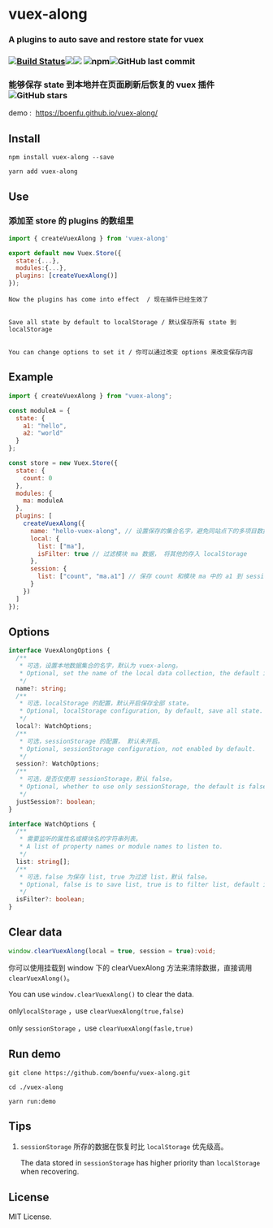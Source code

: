 # vuex-along

### A plugins to auto save and restore state for vuex

### [![Build Status](https://travis-ci.org/boenfu/vuex-along.svg?branch=master)](https://travis-ci.org/boenfu/vuex-along)![](https://img.shields.io/npm/v/vuex-along.svg)![](https://img.shields.io/npm/l/vuex-along.svg) ![npm](https://img.shields.io/npm/dm/vuex-along.svg)![GitHub last commit](https://img.shields.io/github/last-commit/boenfu/vuex-along.svg)

### 能够保存 state 到本地并在页面刷新后恢复的 vuex 插件  ![GitHub stars](https://img.shields.io/github/stars/boenfu/vuex-along.svg?style=social)

demo :  https://boenfu.github.io/vuex-along/

## Install

```shell
npm install vuex-along --save

yarn add vuex-along
```

## Use

### 添加至 store 的 plugins 的数组里

```javascript
import { createVuexAlong } from 'vuex-along'

export default new Vuex.Store({
  state:{...},
  modules:{...},
  plugins: [createVuexAlong()]
});
```

    Now the plugins has come into effect  / 现在插件已经生效了


    Save all state by default to localStorage / 默认保存所有 state 到 localStorage


    You can change options to set it / 你可以通过改变 options 来改变保存内容

## Example

```javascript
import { createVuexAlong } from "vuex-along";

const moduleA = {
  state: {
    a1: "hello",
    a2: "world"
  }
};

const store = new Vuex.Store({
  state: {
    count: 0
  },
  modules: {
    ma: moduleA
  },
  plugins: [
    createVuexAlong({
      name: "hello-vuex-along", // 设置保存的集合名字，避免同站点下的多项目数据冲突
      local: {
        list: ["ma"],
        isFilter: true // 过滤模块 ma 数据， 将其他的存入 localStorage
      },
      session: {
        list: ["count", "ma.a1"] // 保存 count 和模块 ma 中的 a1 到 sessionStorage
      }
    })
  ]
});

```

## Options

```typescript
interface VuexAlongOptions {
  /**
   * 可选，设置本地数据集合的名字，默认为 vuex-along。
   * Optional, set the name of the local data collection, the default is vuex-along.
   */
  name?: string;
  /**
   * 可选，localStorage 的配置，默认开启保存全部 state。
   * Optional, localStorage configuration, by default, save all state.
   */
  local?: WatchOptions;
  /**
   * 可选，sessionStorage 的配置， 默认未开启。
   * Optional, sessionStorage configuration, not enabled by default.
   */
  session?: WatchOptions;
  /**
   * 可选，是否仅使用 sessionStorage，默认 false。
   * Optional, whether to use only sessionStorage, the default is false.
   */
  justSession?: boolean;
}

interface WatchOptions {
  /**
   * 需要监听的属性名或模块名的字符串列表。
   * A list of property names or module names to listen to.
   */
  list: string[];
  /**
   * 可选，false 为保存 list, true 为过滤 list，默认 false。
   * Optional, false is to save list, true is to filter list, default is false.
   */
  isFilter?: boolean;
}
```

## Clear data

```typescript
window.clearVuexAlong(local = true, session = true):void;
```



你可以使用挂载到 window 下的 clearVuexAlong 方法来清除数据，直接调用 `clearVuexAlong()`。

You can use `window.clearVuexAlong()` to clear the data.



only`localStorage` ，use `clearVuexAlong(true,false)`

only `sessionStorage` ，use `clearVuexAlong(fasle,true)`



## Run demo

```shell
git clone https://github.com/boenfu/vuex-along.git

cd ./vuex-along

yarn run:demo
```



## Tips

1. `sessionStorage` 所存的数据在恢复时比 `localStorage` 优先级高。

   The data stored in `sessionStorage` has higher priority than `localStorage` when recovering.



## License

MIT License.